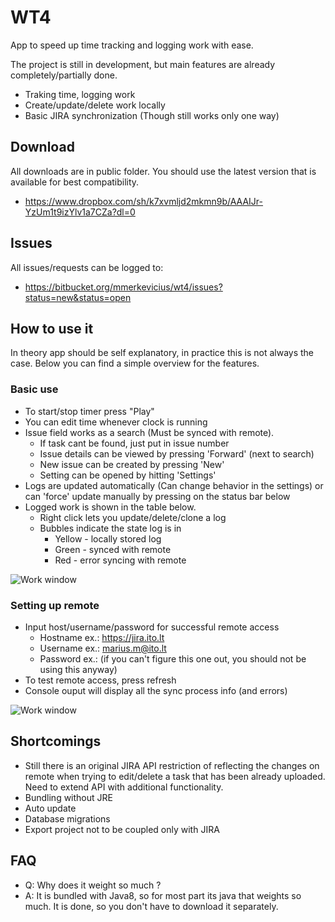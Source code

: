 # WT4

App to speed up time tracking and logging work with ease.

The project is still in development, but main features are already completely/partially done. 

* Traking time, logging work
* Create/update/delete work locally
* Basic JIRA synchronization (Though still works only one way)

## Download

All downloads are in public folder. You should use the latest version that is available for best compatibility. 

* https://www.dropbox.com/sh/k7xvmljd2mkmn9b/AAAIJr-YzUm1t9izYlv1a7CZa?dl=0

## Issues

All issues/requests can be logged to:

* https://bitbucket.org/mmerkevicius/wt4/issues?status=new&status=open

## How to use it

In theory app should be self explanatory, in practice this is not always the case. Below you can find a simple overview for the features.

### Basic use

* To start/stop timer press "Play"
* You can edit time whenever clock is running
* Issue field works as a search (Must be synced with remote). 
	* If task cant be found, just put in issue number
	* Issue details can be viewed by pressing 'Forward' (next to search)
	* New issue can be created by pressing 'New'
	* Setting can be opened by hitting 'Settings'
* Logs are updated automatically (Can change behavior in the settings) or can 'force' update manually by pressing on the status bar below
* Logged work is shown in the table below.
	* Right click lets you update/delete/clone a log
	* Bubbles indicate the state log is in
		* Yellow - locally stored log
		* Green - synced with remote
		* Red - error syncing with remote

![Work window](https://bitbucket.org/mmerkevicius/wt4/raw/master/img/Screenshot_2016-01-07_23.38.11.png)

### Setting up remote

* Input host/username/password for successful remote access
	* Hostname ex.: https://jira.ito.lt
	* Username ex.: marius.m@ito.lt
	* Password ex.: (if you can't figure this one out, you should not be using this anyway)
* To test remote access, press refresh
* Console ouput will display all the sync process info (and errors)

![Work window](https://bitbucket.org/mmerkevicius/wt4/raw/master/img/Screenshot_2016-01-07_23.51.19.png)

## Shortcomings

* Still there is an original JIRA API restriction of reflecting the changes on remote when trying to edit/delete a task that has been already uploaded. Need to extend API with additional functionality.
* Bundling without JRE
* Auto update
* Database migrations
* Export project not to be coupled only with JIRA

## FAQ

* Q: Why does it weight so much ?
* A: It is bundled with Java8, so for most part its java that weights so much. It is done, so you don't have to download it separately. 
	
 


